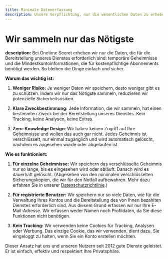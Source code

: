 ```yaml
---
title: Minimale Datenerfassung
description: Unsere Verpflichtung, nur die wesentlichen Daten zu erheben, die für die Bereitstellung unseres Dienstes erforderlich sind
---
```


# Wir sammeln nur das Nötigste

**description:** Bei Onetime Secret erheben wir nur die Daten, die für die Bereitstellung unseres Dienstes erforderlich sind: temporäre Geheimnisse und die Mindestkontoinformationen, die für kostenpflichtige Abonnements benötigt werden. So bleiben die Dinge einfach und sicher.

**Warum das wichtig ist:**

1. **Weniger Risiko:** Je weniger Daten wir speichern, desto weniger gibt es zu schützen. Indem wir nur das Nötigste sammeln, reduzieren wir potenzielle Sicherheitsrisiken.

2. **Klare Zweckbestimmung:** Jede Information, die wir sammeln, hat einen bestimmten Zweck bei der Bereitstellung unseres Dienstes. Kein Tracking, keine Analysen, keine Extras.

3. **Zero-Knowledge Design**: Wir haben keinen Zugriff auf Ihre Geheimnisse und wollen das auch gar nicht. Jedes Geheimnis ist verschlüsselt, nur einmal zugänglich und wird automatisch gelöscht, nachdem es angesehen wurde oder abgelaufen ist.

**Wie es funktioniert:**

1. **Für einzelne Geheimnisse:** Wir speichern das verschlüsselte Geheimnis nur so lange, bis es eingesehen wird oder abläuft. Danach wird es dauerhaft gelöscht. (Abgesehen von den minimalen verschlüsselten Sicherungskopien, die wir für den Notfall aufbewahren. Mehr dazu erfahren Sie in unserer [Datenschutzrichtlinie](https://onetimesecret.com/info/privacy).)

2. **Für registrierte Benutzer:** Wir speichern nur so viele Daten, wie für die Verwaltung Ihres Kontos und die Bereitstellung des von Ihnen bezahlten Dienstes erforderlich sind. Aus diesem Grund erfassen wir nur Ihre E-Mail-Adresse. Wir erfassen weder Namen noch Profildaten, da Sie diese Funktionen nicht benötigen.

3. **Kein Tracking:** Wir verwenden keine Cookies für Tracking, Analysen oder Werbung. Das einzige Cookie, das wir verwenden, dient dazu, Sie eingeloggt zu halten, wenn Sie ein Konto erstellen möchten.

Dieser Ansatz hat uns und unseren Nutzern seit 2012 gute Dienste geleistet. Er ist einfach, effektiv und respektiert Ihre Privatsphäre.
